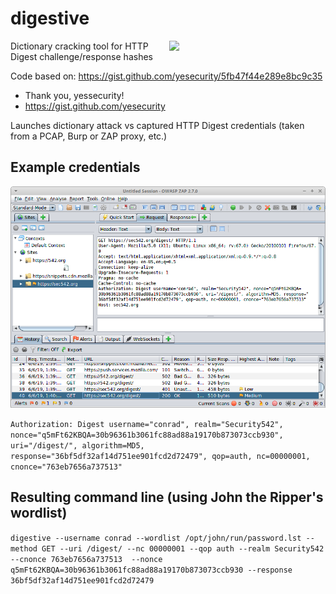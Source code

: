 # digestive
<img align="right" width="250" src="https://upload.wikimedia.org/wikipedia/commons/9/9c/Bowl_of_digestive_biscuits.jpg">

Dictionary cracking tool for HTTP Digest challenge/response hashes

Code based on: https://gist.github.com/yesecurity/5fb47f44e289e8bc9c35
 * Thank you, yessecurity!
 * https://gist.github.com/yesecurity
 
Launches dictionary attack vs captured HTTP Digest credentials (taken from a PCAP, Burp or ZAP proxy, etc.)

## Example credentials

<img src="media/digest-zap.png" width="600"/>

```Authorization: Digest username="conrad", realm="Security542", nonce="q5mFt62KBQA=30b96361b3061fc88ad88a19170b873073ccb930", uri="/digest/", algorithm=MD5, response="36bf5df32af14d751ee901fcd2d72479", qop=auth, nc=00000001, cnonce="763eb7656a737513"```

## Resulting command line (using John the Ripper's wordlist)
 
```digestive --username conrad --wordlist /opt/john/run/password.lst --method GET --uri /digest/ --nc 00000001 --qop auth --realm Security542 --cnonce 763eb7656a737513  --nonce q5mFt62KBQA=30b96361b3061fc88ad88a19170b873073ccb930 --response 36bf5df32af14d751ee901fcd2d72479```
